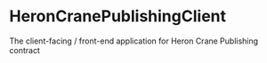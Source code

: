 # HeronCranePublishingClient
The client-facing / front-end application for Heron Crane Publishing contract

